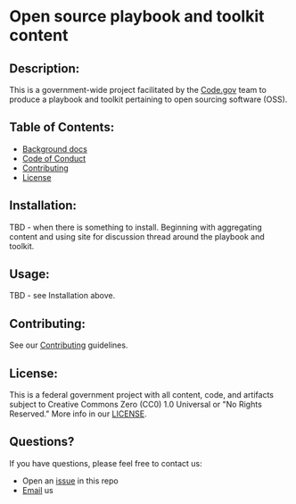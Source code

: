 # Open source playbook and toolkit content

## Description:
This is a government-wide project facilitated by the [Code.gov](https://code.gov/) team to produce a playbook and toolkit pertaining to open sourcing software (OSS).

## Table of Contents: 
- [Background docs](background_docs)
- [Code of Conduct](CODE_OF_CONDUCT.md)
- [Contributing](CONTRIBUTING.md)
- [License](LICENSE.md)

## Installation: 
TBD - when there is something to install. Beginning with aggregating content and using site for discussion thread around the playbook and toolkit.

## Usage:
TBD - see Installation above.

## Contributing:
See our [Contributing](CONTRIBUTING.md) guidelines.

## License: 
This is a federal government project with all content, code, and artifacts subject to Creative Commons Zero (CC0) 1.0 Universal or "No Rights Reserved." More info in our [LICENSE](LICENSE.md).

## Questions?
If you have questions, please feel free to contact us:  
* Open an [issue](https://github.com/GSA/code-gov-open-source-toolkit/issues) in this repo
* [Email](mailto:code@gsa.gov) us